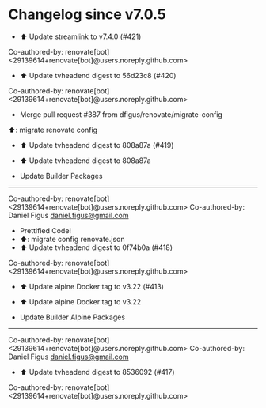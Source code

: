 # Changelog since v7.0.5
- ⬆️ Update streamlink to v7.4.0 (#421)

Co-authored-by: renovate[bot] <29139614+renovate[bot]@users.noreply.github.com> 
- ⬆️ Update tvheadend digest to 56d23c8 (#420)

Co-authored-by: renovate[bot] <29139614+renovate[bot]@users.noreply.github.com> 
- Merge pull request #387 from dfigus/renovate/migrate-config

⬆️: migrate renovate config 
- ⬆️ Update tvheadend digest to 808a87a (#419)

* ⬆️ Update tvheadend digest to 808a87a

* Update Builder Packages

---------

Co-authored-by: renovate[bot] <29139614+renovate[bot]@users.noreply.github.com>
Co-authored-by: Daniel Figus <daniel.figus@gmail.com> 
- Prettified Code! 
- ⬆️: migrate config renovate.json 
- ⬆️ Update tvheadend digest to 0f74b0a (#418)

Co-authored-by: renovate[bot] <29139614+renovate[bot]@users.noreply.github.com> 
- ⬆️ Update alpine Docker tag to v3.22 (#413)

* ⬆️ Update alpine Docker tag to v3.22

* Update Builder Alpine Packages

---------

Co-authored-by: renovate[bot] <29139614+renovate[bot]@users.noreply.github.com>
Co-authored-by: Daniel Figus <daniel.figus@gmail.com> 
- ⬆️ Update tvheadend digest to 8536092 (#417)

Co-authored-by: renovate[bot] <29139614+renovate[bot]@users.noreply.github.com> 
